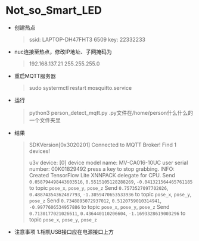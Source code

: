 # Not_so_Smart_LED
+ 创建热点
  >ssid: LAPTOP-DH47FHT3 6509
  key: 22332233

+ nuc连接至热点，修改IP地址、子网掩码为
  >192.168.137.21
  255.255.255.0

+ 重启MQTT服务器
  >sudo systermctl restart mosquitto.service

+ 运行
  >python3 person_detect_mqtt.py
  .py文件在/home/person什么什么的一个文件夹里

+ 结果
  >SDKVersion[0x3020201]
  >Connected to MQTT Broker!
  >Find 1 devices!
  >
  >u3v device: [0]
  device model name: MV-CA016-10UC
  user serial number: 00K01829492
  press a key to stop grabbing.
  INFO: Created TensorFlow Lite XNNPACK delegate for CPU.
  Send `0.058794498443603516`, `0.5515105128288269`, `-0.041321564465761185` to topic `pose_x`, `pose_y`, `pose_z`
  Send `0.7573527097702026`, `0.48874354362487793`, `-1.3059470653533936` to topic `pose_x`, `pose_y`, `pose_z`
  Send `0.7348895072937012`, `0.5120759010314941`, `-0.9977606534957886` to topic `pose_x`, `pose_y`, `pose_z`
  Send `0.7130177021026611`, `0.436440110206604`, `-1.1693328619003296` to topic `pose_x`, `pose_y`, `pose_z`

+ 注意事项
  1.相机USB接口应在电源接口上方
